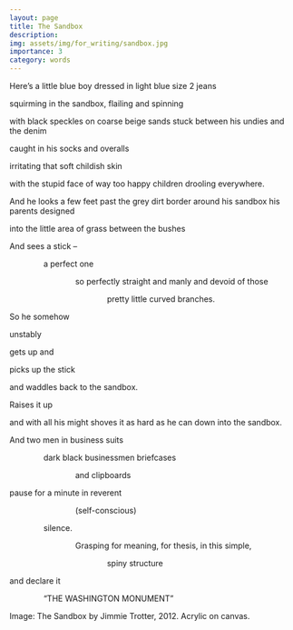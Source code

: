 ```yaml
---
layout: page
title: The Sandbox
description: 
img: assets/img/for_writing/sandbox.jpg
importance: 3
category: words
---
```


Here’s a little blue boy dressed in light blue size 2 jeans

squirming in the sandbox, flailing and spinning

with black speckles on coarse beige sands stuck between his undies and the denim

caught in his socks and overalls

irritating that soft childish skin

with the stupid face of way too happy children drooling everywhere.

And he looks a few feet past the grey dirt border around his sandbox his parents designed

into the little area of grass between the bushes

And sees a stick – 

&emsp;&emsp;&emsp;&emsp; a perfect one

&emsp;&emsp;&emsp;&emsp;&emsp;&emsp;&emsp;&emsp; so perfectly straight and manly and devoid of those

&emsp;&emsp;&emsp;&emsp;&emsp;&emsp;&emsp;&emsp;&emsp;&emsp;&emsp;&emsp; pretty little curved branches.

So he somehow

unstably

gets up and

picks up the stick

and waddles back to the sandbox.

Raises it up

and with all his might shoves it as hard as he can down into the sandbox.


And two men in business suits

&emsp;&emsp;&emsp;&emsp; dark black businessmen briefcases

&emsp;&emsp;&emsp;&emsp;&emsp;&emsp;&emsp;&emsp; and clipboards

pause for a minute in reverent

&emsp;&emsp;&emsp;&emsp;&emsp;&emsp;&emsp;&emsp; (self-conscious)

&emsp;&emsp;&emsp;&emsp; silence.

&emsp;&emsp;&emsp;&emsp;&emsp;&emsp;&emsp;&emsp; Grasping for meaning, for thesis, in this simple,

&emsp;&emsp;&emsp;&emsp;&emsp;&emsp;&emsp;&emsp;&emsp;&emsp;&emsp;&emsp; spiny structure

and declare it

&emsp;&emsp;&emsp;&emsp; “THE WASHINGTON MONUMENT”



Image: The Sandbox by Jimmie Trotter, 2012. Acrylic on canvas.